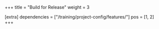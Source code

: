 +++
title = "Build for Release"
weight = 3

[extra]
dependencies = ["/training/project-config/features/"]
pos = [1, 2]
+++